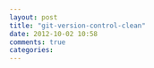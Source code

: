 ```yaml
---
layout: post
title: "git-version-control-clean"
date: 2012-10-02 10:58
comments: true
categories: 
---
```

